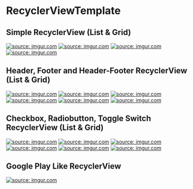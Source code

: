 # RecyclerViewTemplate

Simple RecyclerView (List & Grid)
---------------------------------

<a href="http://imgur.com/23fGKOH"><img src="http://i.imgur.com/23fGKOH.png" title="source: imgur.com" /></a> <a href="http://imgur.com/4ysyel0"><img src="http://i.imgur.com/4ysyel0.png" title="source: imgur.com" /></a> <a href="http://imgur.com/MEW0iqQ"><img src="http://i.imgur.com/MEW0iqQ.png" title="source: imgur.com" /></a> <a href="http://imgur.com/C7ykDNc"><img src="http://i.imgur.com/C7ykDNc.png" title="source: imgur.com" /></a>


Header, Footer and Header-Footer RecyclerView (List & Grid)
----------------------------------------------

<a href="http://imgur.com/xuNRVGb"><img src="http://i.imgur.com/xuNRVGb.png" title="source: imgur.com" /></a> <a href="http://imgur.com/yY9f3IE"><img src="http://i.imgur.com/yY9f3IE.png" title="source: imgur.com" /></a> <a href="http://imgur.com/aMVME9D"><img src="http://i.imgur.com/aMVME9D.png" title="source: imgur.com" /></a> <a href="http://imgur.com/uRu7HRi"><img src="http://i.imgur.com/uRu7HRi.png" title="source: imgur.com" /></a> <a href="http://imgur.com/yZSBkCm"><img src="http://i.imgur.com/yZSBkCm.png" title="source: imgur.com" /></a> <a href="http://imgur.com/RxxEk5j"><img src="http://i.imgur.com/RxxEk5j.png" title="source: imgur.com" /></a>

Checkbox, Radiobutton, Toggle Switch RecyclerView (List & Grid)
---------------------------------------------------------------

<a href="http://imgur.com/Ss0mQBs"><img src="http://i.imgur.com/Ss0mQBs.png" title="source: imgur.com" /></a> <a href="http://imgur.com/DBMdyhx"><img src="http://i.imgur.com/DBMdyhx.png" title="source: imgur.com" /></a> <a href="http://imgur.com/3VUsHnN"><img src="http://i.imgur.com/3VUsHnN.png" title="source: imgur.com" /></a> <a href="http://imgur.com/17oai4e"><img src="http://i.imgur.com/17oai4e.png" title="source: imgur.com" /></a> <a href="http://imgur.com/kdYg2OF"><img src="http://i.imgur.com/kdYg2OF.png" title="source: imgur.com" /></a> <a href="http://imgur.com/vXbwUSR"><img src="http://i.imgur.com/vXbwUSR.png" title="source: imgur.com" /></a>


Google Play Like RecyclerView
-----------------------------

<a href="http://imgur.com/dayfl1q"><img src="http://i.imgur.com/dayfl1q.png" title="source: imgur.com" /></a>
